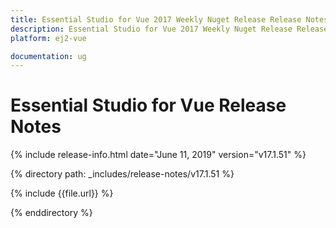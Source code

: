 ```yaml
---
title: Essential Studio for Vue 2017 Weekly Nuget Release Release Notes  
description: Essential Studio for Vue 2017 Weekly Nuget Release Release Notes  
platform: ej2-vue

documentation: ug
---
```


# Essential Studio for  Vue  Release Notes  

{% include release-info.html date="June 11, 2019"  version="v17.1.51" %} 

{% directory path: _includes/release-notes/v17.1.51 %}

{% include {{file.url}} %}

{% enddirectory %}


